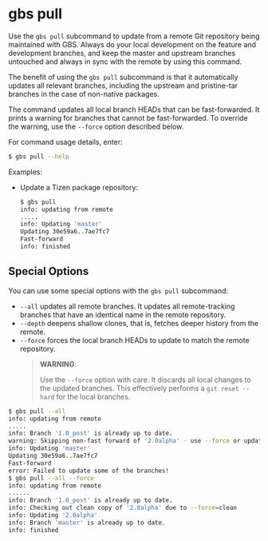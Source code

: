 # gbs pull

Use the `gbs pull` subcommand to update from a remote Git repository being maintained with GBS. Always do your local development on the feature and development branches, and keep the master and upstream branches untouched and always in sync with the remote by using this command.

The benefit of using the `gbs pull` subcommand is that it automatically updates all relevant branches, including the upstream and pristine-tar branches in the case of non-native packages.

The command updates all local branch HEADs that can be fast-forwarded. It prints a warning for branches that cannot be fast-forwarded. To override the warning, use the `--force` option described below.

For command usage details, enter:

```bash
$ gbs pull --help
```

Examples:

- Update a Tizen package repository:

  ```bash
  $ gbs pull
  info: updating from remote
  .....
  info: Updating 'master'
  Updating 30e59a6..7ae7fc7
  Fast-forward
  info: finished
  ```

## Special Options

You can use some special options with the `gbs pull` subcommand:

- `--all` updates all remote branches. It updates all remote-tracking branches that have an identical name in the remote repository.
- `--depth` deepens shallow clones, that is, fetches deeper history from the remote.
- `--force` forces the local branch HEADs to update to match the remote repository.
  > **WARNING**:
  >
  > Use the `--force` option with care. It discards all local changes to the updated branches. This effectively performs a `git reset --hard` for the local branches.

```bash
$ gbs pull --all
info: updating from remote
.....
info: Branch '1.0_post' is already up to date.
warning: Skipping non-fast forward of '2.0alpha' - use --force or update manually
info: Updating 'master'
Updating 30e59a6..7ae7fc7
Fast-forward
error: Failed to update some of the branches!
$ gbs pull --all --force
info: updating from remote
......
info: Branch '1.0_post' is already up to date.
info: Checking out clean copy of '2.0alpha' due to --force=clean
info: Updating '2.0alpha'
info: Branch 'master' is already up to date.
info: finished
```


